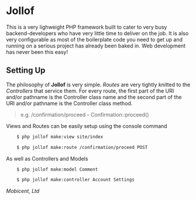 # Jollof 

This is a very lighweight PHP framework built to cater to very busy backend-developers who have very little time to deliver on the job. It is also very configurable as most of the boilerplate code you need to get up and running on a serious project has already been baked in. Web development has never been this easy!

## Setting Up

The philosophy of **Jollof** is very simple. _Routes_ are very tightly knitted to the _Controllers_ that service them. For every route, the first part of the URI and/or pathname is the Controller class name and the second part of the URI and/or pathname is the Controller class method. 

>e.g. /confirmation/proceed - Confirmation::proceed()

Views and Routes can be easily setup using the console command

```bash
	$ php jollof make:view site/index
```

```bash 
	$ php jollof make:route /confirmation/proceed POST
```

As well as Controllers and Models

```bash
	$ php jollof make:model Comment
```

```bash 
	$ php jollof make:controller Account Settings
```

_Mobicent, Ltd_
